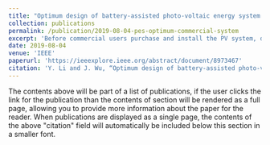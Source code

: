 ```yaml
---
title: "Optimum design of battery-assisted photo-voltaic energy system for a commercial application"
collection: publications
permalink: /publication/2019-08-04-pes-optimum-commercial-system
excerpt: 'Before commercial users purchase and install the PV system, do they have an idea of how much to spend on it? And what is the break even point of the system? This short paper models this optimization problem.'
date: 2019-08-04
venue: 'IEEE'
paperurl: 'https://ieeexplore.ieee.org/abstract/document/8973467'
citation: 'Y. Li and J. Wu, “Optimum design of battery-assisted photo-voltaic energy system for a commercial application,” in 2019 IEEE Power & Energy Society General Meeting (PESGM). IEEE, 2019.'
---
```


The contents above will be part of a list of publications, if the user clicks the link for the publication than the contents of section will be rendered as a full page, allowing you to provide more information about the paper for the reader. When publications are displayed as a single page, the contents of the above "citation" field will automatically be included below this section in a smaller font.
